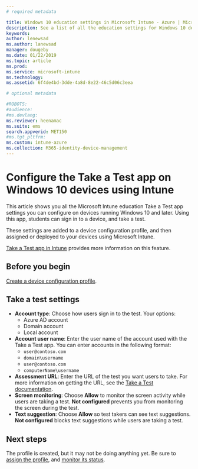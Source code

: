 ```yaml
---
# required metadata

title: Windows 10 education settings in Microsoft Intune - Azure | Microsoft Docs
description: See a list of all the education settings for Windows 10 devices. Use these settings in a device configuration profile with the Take a Test app, choose how users or students sign in, monitor the screen during the test, and more in Intune.
keywords:
author: lenewsad
ms.author: lanewsad
manager: dougeby
ms.date: 01/22/2019
ms.topic: article
ms.prod:
ms.service: microsoft-intune
ms.technology:
ms.assetid: 6f4de4bd-3dde-4a8d-8e22-46c5d06c3eea

# optional metadata

#ROBOTS:
#audience:
#ms.devlang:
ms.reviewer: heenamac
ms.suite: ems
search.appverid: MET150
#ms.tgt_pltfrm:
ms.custom: intune-azure
ms.collection: M365-identity-device-management
---
```


# Configure the Take a Test app on Windows 10 devices using Intune

This article shows you all the Microsoft Intune education Take a Test app settings you can configure on devices running Windows 10 and later. Using this app, students can sign in to a device, and take a test.

These settings are added to a device configuration profile, and then assigned or deployed to your devices using Microsoft Intune.

[Take a Test app in Intune](education-settings-configure.md) provides more information on this feature.

## Before you begin

[Create a device configuration profile](education-settings-configure.md#create-a-device-profile).

## Take a test settings

- **Account type**: Choose how users sign in to the test. Your options:
  - Azure AD account
  - Domain account
  - Local account
- **Account user name**: Enter the user name of the account used with the Take a Test app. You can enter accounts in the following format:
  - `user@contoso.com`
  - `domain\username`
  - `user@contoso.com`
  - `computerName\username`
- **Assessment URL**: Enter the URL of the test you want users to take. For more information on getting the URL, see the [Take a Test documentation](https://docs.microsoft.com/education/windows/take-tests-in-windows-10).
- **Screen monitoring**: Choose **Allow** to monitor the screen activity while users are taking a test. **Not configured** prevents you from monitoring the screen during the test.
- **Text suggestion**: Choose **Allow** so test takers can see text suggestions. **Not configured** blocks text suggestions while users are taking a test.

## Next steps

The profile is created, but it may not be doing anything yet. Be sure to [assign the profile](device-profile-assign.md), and [monitor its status](device-profile-monitor.md).
